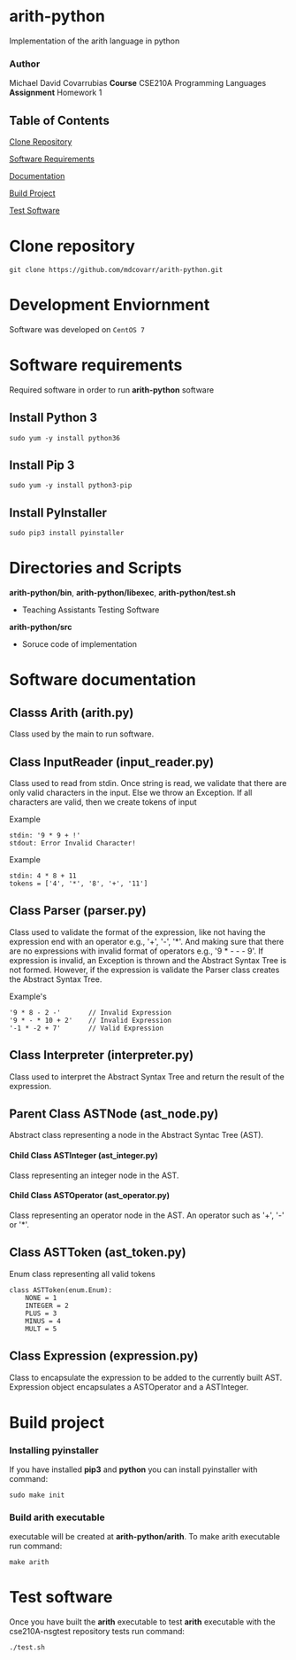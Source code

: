 # arith-python
Implementation of the arith language in python

### Author
Michael David Covarrubias
**Course** CSE210A Programming Languages
**Assignment** Homework 1

## Table of Contents
[Clone Repository](#Clone-repository)

[Software Requirements](#Software-requirements)

[Documentation](#Software-documentation)

[Build Project](#Build-project)

[Test Software](#Test-software)


# Clone repository
```
git clone https://github.com/mdcovarr/arith-python.git
```

# Development Enviornment
Software was developed on `CentOS 7`


# Software requirements
Required software in order to run **arith-python** software
## Install Python 3
```
sudo yum -y install python36
```
## Install Pip 3
```
sudo yum -y install python3-pip
```

## Install PyInstaller
```
sudo pip3 install pyinstaller
```

# Directories and Scripts
**arith-python/bin**, **arith-python/libexec**, **arith-python/test.sh**
* Teaching Assistants Testing Software

**arith-python/src**
* Soruce code of implementation


# Software documentation
## Classs **Arith** (arith.py)
Class used by the main to run software.


## Class **InputReader** (input_reader.py)
Class used to read from stdin. Once string is read,
we validate that there are only valid characters
in the input. Else we throw an Exception. If all characters
are valid, then we create tokens of input

Example
```
stdin: '9 * 9 + !'
stdout: Error Invalid Character!
```

Example
```
stdin: 4 * 8 + 11
tokens = ['4', '*', '8', '+', '11']
```


## Class **Parser** (parser.py)
Class used to validate the format of the expression, like
not having the expression end with an operator e.g., '+',
'-', '*'. And making sure that there are no expressions
with invalid format of operators e.g., '9 * - - - 9'. If
expression is invalid, an Exception is thrown and the
Abstract Syntax Tree is not formed. However, if the expression is validate the Parser class creates the
Abstract Syntax Tree.

Example's
```
'9 * 8 - 2 -'       // Invalid Expression
'9 * - * 10 + 2'    // Invalid Expression
'-1 * -2 + 7'       // Valid Expression
```


## Class **Interpreter** (interpreter.py)
Class used to interpret the Abstract Syntax Tree and
return the result of the expression.


## Parent Class **ASTNode** (ast_node.py)
Abstract class representing a node in the Abstract
Syntac Tree (AST).

#### Child Class **ASTInteger** (ast_integer.py)
Class representing an integer node in the AST.


#### Child Class **ASTOperator** (ast_operator.py)
Class representing an operator node in the AST. An
operator such as '+', '-' or '*'.


## Class **ASTToken** (ast_token.py)
Enum class representing all valid tokens
```
class ASTToken(enum.Enum):
    NONE = 1
    INTEGER = 2
    PLUS = 3
    MINUS = 4
    MULT = 5

```


## Class **Expression** (expression.py)
Class to encapsulate the expression to be added to the
currently built AST. Expression object encapsulates
a ASTOperator and a ASTInteger.


# Build project
### Installing pyinstaller
If you have installed **pip3** and **python** you can install pyinstaller with command:
```
sudo make init
```


### Build **arith** executable
executable will be created at **arith-python/arith**.
To make arith executable run command:
```
make arith
```


# Test software
Once you have built the **arith** executable to test **arith** executable with the
cse210A-nsgtest repository tests run command:
```
./test.sh
```
